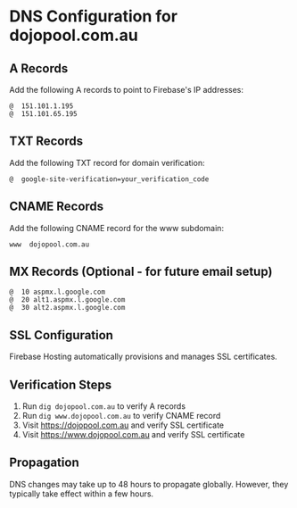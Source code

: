 # DNS Configuration for dojopool.com.au

## A Records

Add the following A records to point to Firebase's IP addresses:

```
@  151.101.1.195
@  151.101.65.195
```

## TXT Records

Add the following TXT record for domain verification:

```
@  google-site-verification=your_verification_code
```

## CNAME Records

Add the following CNAME record for the www subdomain:

```
www  dojopool.com.au
```

## MX Records (Optional - for future email setup)

```
@  10 aspmx.l.google.com
@  20 alt1.aspmx.l.google.com
@  30 alt2.aspmx.l.google.com
```

## SSL Configuration

Firebase Hosting automatically provisions and manages SSL certificates.

## Verification Steps

1. Run `dig dojopool.com.au` to verify A records
2. Run `dig www.dojopool.com.au` to verify CNAME record
3. Visit https://dojopool.com.au and verify SSL certificate
4. Visit https://www.dojopool.com.au and verify SSL certificate

## Propagation

DNS changes may take up to 48 hours to propagate globally. However, they typically take effect within a few hours.
